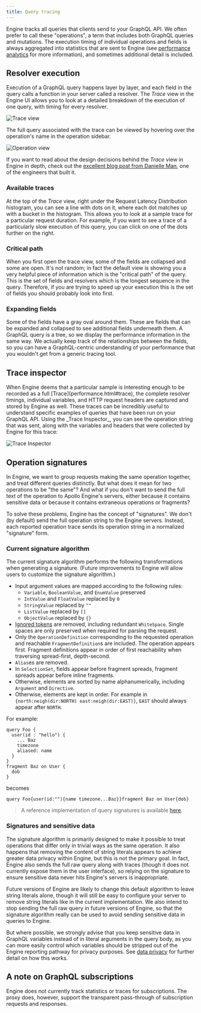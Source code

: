 ```yaml
---
title: Query tracing
---
```


Engine tracks all queries that clients send to your GraphQL API. We often prefer to call these "operations", a term that includes both GraphQL queries and mutations. The execution timing of individual operations and fields is always aggregated into statistics that are sent to Engine (see [performance analytics](performance.html) for more information), and sometimes additional detail is included.

<h2 id="trace">Resolver execution</h2>

Execution of a GraphQL query happens layer by layer, and each field in the query calls a function in your server called a resolver. The _Trace_ view in the Engine UI allows you to look at a detailed breakdown of the execution of one query, with timing for every resolver.

![Trace view](../img/trace.png)

The full query associated with the trace can be viewed by hovering over the operation's name in the operation sidebar.

![Operation view](../img/operation.png)

If you want to read about the design decisions behind the _Trace_ view in Engine in depth, check out the [excellent blog post from Danielle Man](https://dev-blog.apollodata.com/the-new-trace-view-in-apollo-engine-566b25bdfdb0), one of the engineers that built it.

<h3 id="available-traces">Available traces</h3>

At the top of the _Trace_ view, right under the Request Latency Distribution histogram, you can see a line with dots on it, where each dot matches up with a bucket in the histogram. This allows you to look at a sample trace for a particular request duration. For example, if you want to see a trace of a particularly slow execution of this query, you can click on one of the dots further on the right.

<h3 id="critical-path">Critical path</h3>

When you first open the trace view, some of the fields are collapsed and some are open. It's not random; in fact the default view is showing you a very helpful piece of information which is the "critical path" of the query. This is the set of fields and resolvers which is the longest sequence in the query. Therefore, if you are trying to speed up your execution this is the set of fields you should probably look into first.

<h3 id="expanding">Expanding fields</h3>

Some of the fields have a gray oval around them. These are fields that can be expanded and collapsed to see additional fields underneath them. A GraphQL query is a tree, so we display the performance information in the same way. We actually keep track of the relationships between the fields, so you can have a GraphQL-centric understanding of your performance that you wouldn't get from a generic tracing tool.

<h2 id="sampled-traces">Trace inspector</h2>
When Engine deems that a particular sample is interesting enough to be recorded as a full [Trace](performance.html#trace), the complete resolver timings, individual variables, and HTTP request headers are captured and stored by Engine as well.  These traces can be incredibly useful to understand specific examples of queries that have been run on your GraphQL API.  Using the _Trace Inspector_, you can see the operation string that was sent, along with the variables and headers that were collected by Engine for this trace:

![Trace Inspector](../img/trace-inspector.png)

<h2 id="operation-signatures">Operation signatures</h2>

In Engine, we want to group requests making the same operation together, and treat different queries distinctly. But what does it mean for two operations to be "the same"? And what if you don't want to send the full text of the operation to Apollo Engine's servers, either because it contains sensitive data or because it contains extraneous operations or fragments?

To solve these problems, Engine has the concept of "signatures". We don't (by default) send the full operation string to the Engine servers. Instead, each reported operation trace sends its operation string in a normalized "signature" form.

<h3 id="transformations">Current signature algorithm</h3>

The current signature algorithm performs the following transformations when generating a signature. (Future improvements to Engine will allow users to customize the signature algorithm.)

- Input argument values are mapped according to the following rules:
  - `Variable`, `BooleanValue`, and `EnumValue` preserved
  - `IntValue` and `FloatValue` replaced by `0`
  - `StringValue` replaced by `""`
  - `ListValue` replaced by `[]`
  - `ObjectValue` replaced by `{}`
- [Ignored tokens](http://facebook.github.io/graphql/draft/#sec-Source-Text.Ignored-Tokens) are removed, including redundant `WhiteSpace`. Single spaces are only preserved when required for parsing the request.
- Only the `OperationDefinition` corresponding to the requested operation and reachable `FragmentDefinition`s are included.
  The operation appears first. Fragment definitions appear in order of first reachability when traversing spread-first, depth-second.
- `Alias`es are removed.
- In `SelectionSet`, fields appear before fragment spreads, fragment spreads appear before inline fragments.
- Otherwise, elements are sorted by name alphanumerically, including `Argument` and `Directive`.
- Otherwise, elements are kept in order. For example in `{north:neigh(dir:NORTH) east:neigh(dir:EAST)}`, `EAST` should always appear after `NORTH`.

For example:

```
query Foo {
  user(id : "hello") {
    ... Baz
    timezone
    aliased: name
  }
}
fragment Baz on User {
  dob
}
```

becomes

```
query Foo{user(id:""){name timezone...Baz}}fragment Baz on User{dob}
```

> A reference implementation of query signatures is available [here](https://github.com/apollographql/apollo-engine-reporting/blob/master/src/signature.ts).

<h3 id="signatures-sensitive-data">Signatures and sensitive data</h3>

The signature algorithm is primarily designed to make it possible to treat operations that differ only in trivial ways as the same operation. It also happens that removing the content of string literals appears to achieve greater data privacy within Engine, but this is not the primary goal. In fact, Engine also sends the full raw query along with traces (though it does not currently expose them in the user interface), so relying on the signature to ensure sensitive data never hits Engine's servers is inappropriate.

Future versions of Engine are likely to change this default algorithm to leave string literals alone, though it will still be easy to configure your server to remove string literals like in the current implementation. We also intend to stop sending the full raw query in future versions of Engine, so that the signature algorithm really can be used to avoid sending sensitive data in queries to Engine.

But where possible, we strongly advise that you keep sensitive data in GraphQL variables instead of in literal arguments in the query body, as you can more easily control which variables should be stripped out of the Engine reporting pathway for privacy purposes. See [data privacy](data-privacy.html) for further detail on how this works.

<h2 id="tracking-subs">A note on GraphQL subscriptions</h2>

Engine does not currently track statistics or traces for subscriptions. The proxy does, however, support the transparent pass-through of subscription requests and responses.
